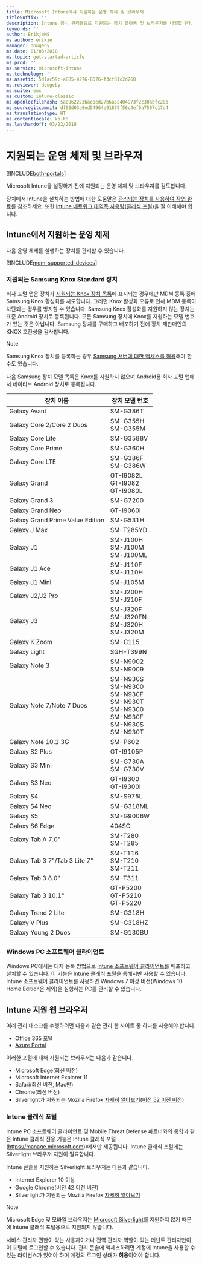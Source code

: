 ```yaml
---
title: Microsoft Intune에서 지원하는 운영 체제 및 브라우저
titleSuffix: ''
description: Intune 장치 관리용으로 지원되는 장치 플랫폼 및 브라우저를 나열합니다.
keywords: ''
author: ErikjeMS
ms.author: erikje
manager: dougeby
ms.date: 01/03/2018
ms.topic: get-started-article
ms.prod: ''
ms.service: microsoft-intune
ms.technology: ''
ms.assetid: 5d1ac59c-a885-4276-8576-f3cf81c2d268
ms.reviewer: dougeby
ms.suite: ems
ms.custom: intune-classic
ms.openlocfilehash: 5a8962223bac0ed27b6a52404973f2c30abfc28b
ms.sourcegitcommit: df60d03a0ed54964e91879f56c4ef0a7507c17d4
ms.translationtype: HT
ms.contentlocale: ko-KR
ms.lasthandoff: 03/22/2018
---
```

# <a name="supported-operating-systems-and-browsers"></a>지원되는 운영 체제 및 브라우저

[!INCLUDE[both-portals](./includes/note-for-both-portals.md)]

Microsoft Intune을 설정하기 전에 지원되는 운영 체제 및 브라우저를 검토합니다.

장치에서 Intune을 설치하는 방법에 대한 도움말은 [관리되는 장치를 사용하여 작업 완료](/intune-user-help/company-portal-frequently-asked-questions)를 참조하세요. 또한 [Intune 네트워크 대역폭 사용량](network-bandwidth-use.md)([클래식 포털](/intune-classic/get-started/network-bandwidth-use))을 잘 이해해야 합니다.

## <a name="intune-supported-operating-systems"></a>Intune에서 지원하는 운영 체제

다음 운영 체제를 실행하는 장치를 관리할 수 있습니다.

[!INCLUDE[mdm-supported-devices](./includes/mdm-supported-devices.md)]

### <a name="supported-samsung-knox-standard-devices"></a>지원되는 Samsung Knox Standard 장치

회사 포털 앱은 장치가 [지원되는 Knox 장치 목록](https://www.samsungknox.com/knox-supported-devices/knox-workspace)에 표시되는 경우에만 MDM 등록 중에 Samsung Knox 활성화를 시도합니다. 그러면 Knox 활성화 오류로 인해 MDM 등록이 차단되는 경우를 방지할 수 있습니다. Samsung Knox 활성화를 지원하지 않는 장치는 표준 Android 장치로 등록됩니다. 모든 Samsung 장치에 Knox를 지원하는 모델 번호가 있는 것은 아닙니다. Samsung 장치를 구매하고 배포하기 전에 장치 재판매인의 KNOX 호환성을 검사합니다.

> [!NOTE]
> Samsung Knox 장치를 등록하는 경우 [Samsung 서버에 대한 액세스를 허용](https://support.samsungknox.com/hc/articles/115013833108-Our-corporate-devices-are-behind-a-firewall-How-do-I-enable-Knox-Workspace-devices-to-contact-Samsung-servers)해야 할 수도 있습니다. 

다음 Samsung 장치 모델 목록은 Knox를 지원하지 않으며 Android용 회사 포털 앱에서 네이티브 Android 장치로 등록됩니다.

| **장치 이름** | **장치 모델 번호** |
| --- | --- |
| Galaxy Avant | SM-G386T |
| Galaxy Core 2/Core 2 Duos | SM-G355H<br>SM-G355M |
| Galaxy Core Lite | SM-G3588V |
| Galaxy Core Prime | SM-G360H |
| Galaxy Core LTE | SM-G386F<br>SM-G386W |
| Galaxy Grand | GT-I9082L<br>GT-I9082<br>GT-I9080L |
| Galaxy Grand 3 | SM-G7200 |
| Galaxy Grand Neo | GT-I9060I |
| Galaxy Grand Prime Value Edition | SM-G531H |
| Galaxy J Max | SM-T285YD |
| Galaxy J1 | SM-J100H<br>SM-J100M<br>SM-J100ML |
| Galaxy J1 Ace | SM-J110F<br>SM-J110H |
| Galaxy J1 Mini | SM-J105M |
| Galaxy J2/J2 Pro | SM-J200H<br>SM-J210F |
| Galaxy J3 | SM-J320F<br>SM-J320FN<br>SM-J320H<br>SM-J320M |
| Galaxy K Zoom | SM-C115 |
| Galaxy Light | SGH-T399N |
| Galaxy Note 3 | SM-N9002<br>SM-N9009 |
| Galaxy Note 7/Note 7 Duos | SM-N930S<br>SM-N9300<br>SM-N930F<br>SM-N930T<br>SM-N9300<br>SM-N930F<br>SM-N930S<br>SM-N930T |
| Galaxy Note 10.1 3G | SM-P602 |
| Galaxy S2 Plus | GT-I9105P |
| Galaxy S3 Mini | SM-G730A<br>SM-G730V |
| Galaxy S3 Neo | GT-I9300<br>GT-I9300I |
| Galaxy S4 | SM-S975L |
| Galaxy S4 Neo | SM-G318ML |
| Galaxy S5 | SM-G9006W |
| Galaxy S6 Edge | 404SC |
| Galaxy Tab A 7.0&quot; | SM-T280<br>SM-T285 |
| Galaxy Tab 3 7&quot;/Tab 3 Lite 7&quot; | SM-T116<br>SM-T210<br>SM-T211 |
| Galaxy Tab 3 8.0&quot; | SM-T311 |
| Galaxy Tab 3 10.1&quot; | GT-P5200<br>GT-P5210<br>GT-P5220 |
| Galaxy Trend 2 Lite | SM-G318H |
| Galaxy V Plus | SM-G318HZ |
| Galaxy Young 2 Duos | SM-G130BU |


### <a name="windows-pc-software-client"></a>Windows PC 소프트웨어 클라이언트

Windows PC에서는 대체 등록 방법으로 [Intune 소프트웨어 클라이언트](/intune-classic/deploy-use/manage-windows-pcs-with-microsoft-intune)를 배포하고 설치할 수 있습니다. 이 기능은 Intune 클래식 포털을 통해서만 사용할 수 있습니다. Intune 소프트웨어 클라이언트를 사용하면 Windows 7 이상 버전(Windows 10 Home Edition은 제외)을 실행하는 PC를 관리할 수 있습니다.

<!--  ### Exchange ActiveSync management

You can manage [Exchange ActiveSync devices](/intune-classic/deploy-use/mobile-device-management-with-exchange-activesync-and-microsoft-intune) from the Intune console. This option provides a limited set of management capabilities when compared to the other methods. See [Capabilities of built-in Mobile Device Management in Office 365](https://support.office.com/article/Capabilities-of-built-in-Mobile-Device-Management-for-Office-365-a1da44e5-7475-4992-be91-9ccec25905b0) for a list of supported devices.  -->

## <a name="intune-supported-web-browsers"></a>Intune 지원 웹 브라우저

여러 관리 태스크를 수행하려면 다음과 같은 관리 웹 사이트 중 하나를 사용해야 합니다.

- [Office 365 포털](http://go.microsoft.com/fwlink/p/?LinkId=698854)
- [Azure Portal](https://portal.azure.com/)

이러한 포털에 대해 지원되는 브라우저는 다음과 같습니다.
- Microsoft Edge(최신 버전)
- Microsoft Internet Explorer 11
- Safari(최신 버전, Mac만)
- Chrome(최신 버전)
- Silverlight가 지원되는 Mozilla Firefox [자세히 알아보기(버전 52 이전 버전)](https://go.microsoft.com/fwlink/?linkid=836872)




### <a name="intune-classic-portal"></a>Intune 클래식 포털

Intune PC 소프트웨어 클라이언트 및 Mobile Threat Defense 파트너와의 통합과 같은 Intune 클래식 전용 기능은 Intune 클래식 포털(https://manage.microsoft.com))에서만 제공됩니다. Intune 클래식 포털에는 Silverlight 브라우저 지원이 필요합니다.

Intune 콘솔을 지원하는 Silverlight 브라우저는 다음과 같습니다.
- Internet Explorer 10 이상
- Google Chrome(버전 42 이전 버전)
- Silverlight가 지원되는 Mozilla Firefox [자세히 알아보기](https://go.microsoft.com/fwlink/?linkid=836872)

> [!Note]
> Microsoft Edge 및 모바일 브라우저는 [Microsoft Silverlight](https://msdn.microsoft.com/library/cc838158(v=vs.95).aspx)를 지원하지 않기 때문에 Intune 클래식 포털용으로 지원되지 않습니다.

서비스 관리자 권한이 있는 사용자이거나 전역 관리자 역할이 있는 테넌트 관리자만이 이 포털에 로그인할 수 있습니다. 관리 콘솔에 액세스하려면 계정에 Intune을 사용할 수 있는 라이선스가 있어야 하며 계정의 로그인 상태가 **허용**이어야 합니다.
